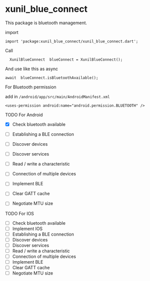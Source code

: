 # xunil_blue_connect

  

This package is bluetooth management.

import

    import 'package:xunil_blue_connect/xunil_blue_connect.dart';

  Call 

      XunilBlueConnect  blueConnect = XunilBlueConnect();

And use like this as  async

    await  blueConnect.isBluetoothAvailable();

For Bluetooth permission

add in `/android/app/src/main/AndroidManifest.xml`

    <uses-permission android:name="android.permission.BLUETOOTH" />


TODO For Android
- [x] Check bluetooth available
- [ ] Establishing a BLE connection
- [ ] Discover devices
- [ ] Discover services
- [ ] Read / write a characteristic
- [ ] Connection of multiple devices
- [ ] Implement BLE
- [ ] Clear GATT cache
- [ ] Negotiate MTU size
 

TODO For IOS
- [ ] Check bluetooth available
- [ ] Implement IOS
- [ ] Establishing a BLE connection
- [ ] Discover devices
- [ ] Discover services
- [ ] Read / write a characteristic
- [ ] Connection of multiple devices
- [ ] Implement BLE
- [ ] Clear GATT cache
- [ ] Negotiate MTU size